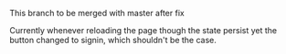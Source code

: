 This branch to be merged with master after fix

Currently whenever reloading the page though the state persist yet the button changed to signin,
which shouldn't be the case.